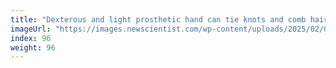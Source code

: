 ```yaml
---
title: "Dexterous and light prosthetic hand can tie knots and comb hair"
imageUrl: "https://images.newscientist.com/wp-content/uploads/2025/02/07115713/SEI_238772595.jpg?width=788"
index: 96
weight: 96
---
```

